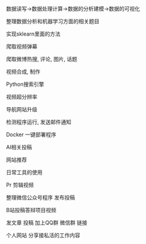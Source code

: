 数据读写->数据处理计算->数据的分析建模->数据的可视化

整理数据分析和机器学习方面的相关题目

实现sklearn里面的方法



爬取视频弹幕

爬取微博热搜, 评论, 图片, 话题

视频合成, 制作

Python搜索引擎

视频超分辨率



导航网站升级

检测程序运行, 发送邮件通知

Docker 一键部署程序



AI相关投稿

网站推荐

日常工具的使用

Pr 剪辑视频

整理微信公众号程序 发布投稿

B站投稿答辩项目视频

发文章 投稿 加上QQ群 微信群 链接

个人网站 分享接私活的工作内容
